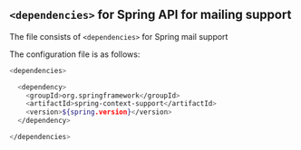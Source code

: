 ## ```<dependencies>``` for Spring API for mailing support

The file consists of ```<dependencies>``` for Spring mail support

The configuration file is as follows:

```sh
<dependencies>

  <dependency>
    <groupId>org.springframework</groupId>
    <artifactId>spring-context-support</artifactId>
    <version>${spring.version}</version>
  </dependency>

</dependencies>
```
